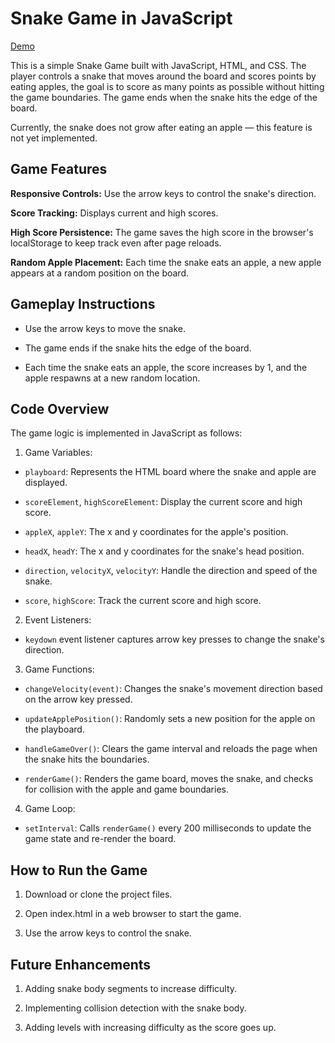 # Snake Game in JavaScript

[Demo](https://snake.simnova.sk/) 

This is a simple Snake Game built with JavaScript, HTML, and CSS. The player controls a snake that moves around the board and scores points by eating apples, the goal is to score as many points as possible without hitting the game boundaries. The game ends when the snake hits the edge of the board.

Currently, the snake does not grow after eating an apple — this feature is not yet implemented.

## Game Features
**Responsive Controls:** Use the arrow keys to control the snake's direction.

**Score Tracking:** Displays current and high scores.

**High Score Persistence:** The game saves the high score in the browser's localStorage to keep track even after page reloads.

**Random Apple Placement:** Each time the snake eats an apple, a new apple appears at a random position on the board.

## Gameplay Instructions

- Use the arrow keys to move the snake.
  
- The game ends if the snake hits the edge of the board.

- Each time the snake eats an apple, the score increases by 1, and the apple respawns at a new random location.

## Code Overview
The game logic is implemented in JavaScript as follows:

1. Game Variables:

- `playboard`: Represents the HTML board where the snake and apple are displayed.

- `scoreElement`, `highScoreElement`: Display the current score and high score.

- `appleX`, `appleY`: The x and y coordinates for the apple's position.

- `headX`, `headY`: The x and y coordinates for the snake's head position.

- `direction`, `velocityX`, `velocityY`: Handle the direction and speed of the snake.

- `score`, `highScore`: Track the current score and high score.

2. Event Listeners:

- `keydown` event listener captures arrow key presses to change the snake's direction.

3. Game Functions:

- `changeVelocity(event)`: Changes the snake's movement direction based on the arrow key pressed.

- `updateApplePosition()`: Randomly sets a new position for the apple on the playboard.

- `handleGameOver()`: Clears the game interval and reloads the page when the snake hits the boundaries.

- `renderGame()`: Renders the game board, moves the snake, and checks for collision with the apple and game boundaries.

4. Game Loop:

- `setInterval`: Calls `renderGame()` every 200 milliseconds to update the game state and re-render the board.

## How to Run the Game

1. Download or clone the project files.

2. Open index.html in a web browser to start the game.

3. Use the arrow keys to control the snake.

## Future Enhancements

1. Adding snake body segments to increase difficulty.

2. Implementing collision detection with the snake body.

3. Adding levels with increasing difficulty as the score goes up.

